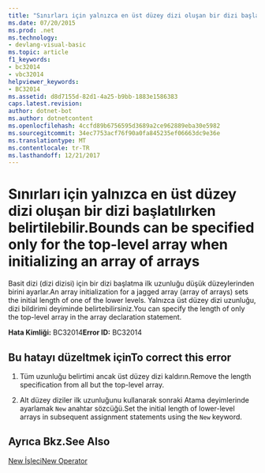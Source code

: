 ```yaml
---
title: "Sınırları için yalnızca en üst düzey dizi oluşan bir dizi başlatılırken belirtilebilir."
ms.date: 07/20/2015
ms.prod: .net
ms.technology:
- devlang-visual-basic
ms.topic: article
f1_keywords:
- bc32014
- vbc32014
helpviewer_keywords:
- BC32014
ms.assetid: d8d7155d-82d1-4a25-b9bb-1883e1586383
caps.latest.revision: 
author: dotnet-bot
ms.author: dotnetcontent
ms.openlocfilehash: 4ccfd89b6756595d3689a2ce962889eba30e5982
ms.sourcegitcommit: 34ec7753acf76f90a0fa845235ef06663dc9e36e
ms.translationtype: MT
ms.contentlocale: tr-TR
ms.lasthandoff: 12/21/2017
---
```

# <a name="bounds-can-be-specified-only-for-the-top-level-array-when-initializing-an-array-of-arrays"></a><span data-ttu-id="d320f-102">Sınırları için yalnızca en üst düzey dizi oluşan bir dizi başlatılırken belirtilebilir.</span><span class="sxs-lookup"><span data-stu-id="d320f-102">Bounds can be specified only for the top-level array when initializing an array of arrays</span></span>
<span data-ttu-id="d320f-103">Basit dizi (dizi dizisi) için bir dizi başlatma ilk uzunluğu düşük düzeylerinden birini ayarlar.</span><span class="sxs-lookup"><span data-stu-id="d320f-103">An array initialization for a jagged array (array of arrays) sets the initial length of one of the lower levels.</span></span> <span data-ttu-id="d320f-104">Yalnızca üst düzey dizi uzunluğu, dizi bildirimi deyiminde belirtebilirsiniz.</span><span class="sxs-lookup"><span data-stu-id="d320f-104">You can specify the length of only the top-level array in the array declaration statement.</span></span>  
  
 <span data-ttu-id="d320f-105">**Hata Kimliği:** BC32014</span><span class="sxs-lookup"><span data-stu-id="d320f-105">**Error ID:** BC32014</span></span>  
  
## <a name="to-correct-this-error"></a><span data-ttu-id="d320f-106">Bu hatayı düzeltmek için</span><span class="sxs-lookup"><span data-stu-id="d320f-106">To correct this error</span></span>  
  
1.  <span data-ttu-id="d320f-107">Tüm uzunluğu belirtimi ancak üst düzey dizi kaldırın.</span><span class="sxs-lookup"><span data-stu-id="d320f-107">Remove the length specification from all but the top-level array.</span></span>  
  
2.  <span data-ttu-id="d320f-108">Alt düzey diziler ilk uzunluğunu kullanarak sonraki Atama deyimlerinde ayarlamak `New` anahtar sözcüğü.</span><span class="sxs-lookup"><span data-stu-id="d320f-108">Set the initial length of lower-level arrays in subsequent assignment statements using the `New` keyword.</span></span>  
  
## <a name="see-also"></a><span data-ttu-id="d320f-109">Ayrıca Bkz.</span><span class="sxs-lookup"><span data-stu-id="d320f-109">See Also</span></span>  
   
   
 [<span data-ttu-id="d320f-110">New İşleci</span><span class="sxs-lookup"><span data-stu-id="d320f-110">New Operator</span></span>](../../visual-basic/language-reference/operators/new-operator.md)
